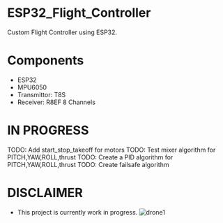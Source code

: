 # ESP32_Flight_Controller
Custom Flight Controller using ESP32. 
# Components 
- ESP32
- MPU6050
- Transmittor: T8S  
- Receiver: R8EF 8 Channels 
# IN PROGRESS
TODO: Add start_stop_takeoff for motors 
TODO: Test mixer algorithm for PITCH,YAW,ROLL,thrust
TODO: Create a PID algorithm for PITCH,YAW,ROLL,thrust
TODO: Create failsafe algorithm 
# DISCLAIMER 
- This project is currently work in progress. 
![drone1](https://user-images.githubusercontent.com/72906227/213342396-0f88d2d2-977f-4f84-8c85-83eedcf9172e.jpeg)

